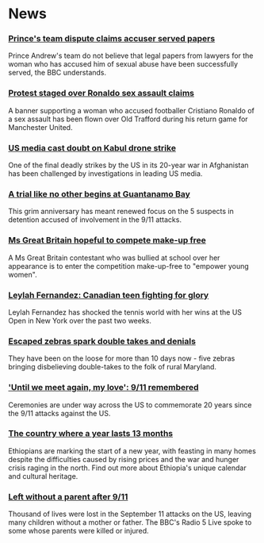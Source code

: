 # News
### [Prince's team dispute claims accuser served papers](https://www.bbc.com/news/uk-58527909)
Prince Andrew's team do not believe that legal papers from lawyers for the woman who has accused him of sexual abuse have been successfully served, the BBC understands.
### [Protest staged over Ronaldo sex assault claims](https://www.bbc.com/news/uk-england-manchester-58528893)
A banner supporting a woman who accused footballer Cristiano Ronaldo of a sex assault has been flown over Old Trafford during his return game for Manchester United.
### [US media cast doubt on Kabul drone strike](https://www.bbc.com/news/world-us-canada-58527989)
One of the final deadly strikes by the US in its 20-year war in Afghanistan has been challenged by investigations in leading US media.
### [A trial like no other begins at Guantanamo Bay](https://www.bbc.com/news/world-latin-america-58527700)
This grim anniversary has meant renewed focus on the 5 suspects in detention accused of involvement in the 9/11 attacks.
### [Ms Great Britain hopeful to compete make-up free](https://www.bbc.com/news/uk-england-58346534)
A Ms Great Britain contestant who was bullied at school over her appearance is to enter the competition make-up-free to "empower young women".
### [Leylah Fernandez: Canadian teen fighting for glory](https://www.bbc.com/news/world-us-canada-58523448)
Leylah Fernandez has shocked the tennis world with her wins at the US Open in New York over the past two weeks.
### [Escaped zebras spark double takes and denials](https://www.bbc.com/news/world-us-canada-58527985)
They have been on the loose for more than 10 days now - five zebras bringing disbelieving double-takes to the folk of rural Maryland.
### ['Until we meet again, my love': 9/11 remembered](https://www.bbc.com/news/world-us-canada-58530073)
Ceremonies are under way across the US to commemorate 20 years since the 9/11 attacks against the US.
### [The country where a year lasts 13 months](https://www.bbc.com/news/world-africa-57443424)
Ethiopians are marking the start of a new year, with feasting in many homes despite the difficulties caused by rising prices and the war and hunger crisis raging in the north. Find out more about Ethiopia's unique calendar and cultural heritage.
### [Left without a parent after 9/11](https://www.bbc.com/news/world-us-canada-58508260)
Thousand of lives were lost in the September 11 attacks on the US, leaving many children without a mother or father. The BBC's Radio 5 Live spoke to some whose parents were killed or injured.
